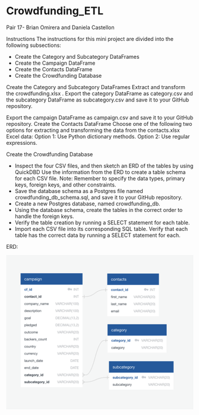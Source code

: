 # Crowdfunding_ETL
Pair 17- Brian Omirera and Daniela Castellon


Instructions
The instructions for this mini project are divided into the following subsections:
- Create the Category and Subcategory DataFrames
- Create the Campaign DataFrame
- Create the Contacts DataFrame
- Create the Crowdfunding Database


Create the Category and Subcategory DataFrames
Extract and transform the crowdfunding.xlsx . Export the category DataFrame as category.csv  and the subcategory DataFrame as subcategory.csv and save it to your GitHub repository.

Export the campaign DataFrame as campaign.csv and save it to your GitHub repository.
Create the Contacts DataFrame
Choose one of the following two options for extracting and transforming the data from the contacts.xlsx Excel data:
Option 1: Use Python dictionary methods.
Option 2: Use regular expressions.


Create the Crowdfunding Database
- Inspect the four CSV files, and then sketch an ERD of the tables by using QuickDBD
Use the information from the ERD to create a table schema for each CSV file.
Note: Remember to specify the data types, primary keys, foreign keys, and other constraints.
- Save the database schema as a Postgres file named crowdfunding_db_schema.sql, and save it to your GitHub repository.
- Create a new Postgres database, named crowdfunding_db.
- Using the database schema, create the tables in the correct order to handle the foreign keys.
- Verify the table creation by running a SELECT statement for each table.
- Import each CSV file into its corresponding SQL table.
Verify that each table has the correct data by running a SELECT statement for each.

ERD:

![](https://github.com/dcastellonc/Crowdfunding_ETL/blob/main/Campaign_ERD%20.png)
